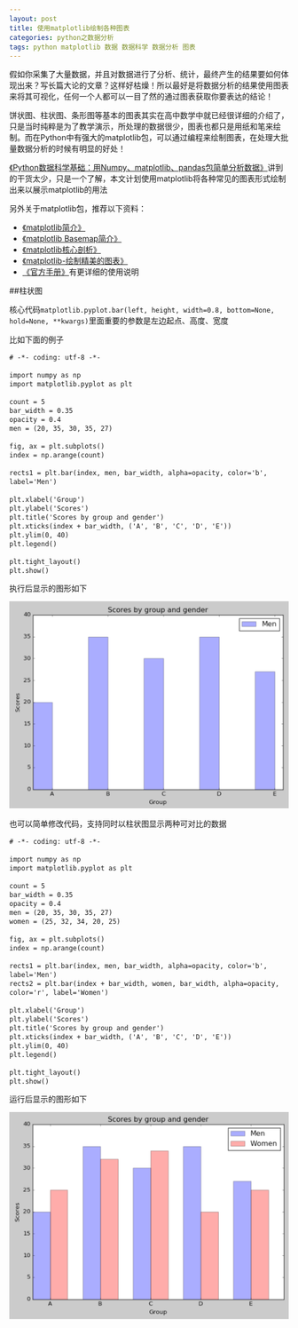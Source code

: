```yaml
---
layout: post
title: 使用matplotlib绘制各种图表
categories: python之数据分析
tags: python matplotlib 数据 数据科学 数据分析 图表
---
```


假如你采集了大量数据，并且对数据进行了分析、统计，最终产生的结果要如何体现出来？写长篇大论的文章？这样好枯燥！所以最好是将数据分析的结果使用图表来将其可视化，任何一个人都可以一目了然的通过图表获取你要表达的结论！

饼状图、柱状图、条形图等基本的图表其实在高中数学中就已经很详细的介绍了，只是当时纯粹是为了教学演示，所处理的数据很少，图表也都只是用纸和笔来绘制。而在Python中有强大的matplotlib包，可以通过编程来绘制图表，在处理大批量数据分析的时候有明显的好处！

[《Python数据科学基础：用Numpy、matplotlib、pandas包简单分析数据》](http://www.xumenger.com/python-data-science-02-20170109/)讲到的干货太少，只是一个了解，本文计划使用matplotlib将各种常见的图表形式绘制出来以展示matplotlib的用法

另外关于matplotlib包，推荐以下资料：

* [《matplotlib简介》](http://www.cnblogs.com/vamei/archive/2012/09/17/2689798.html)
* [《matplotlib Basemap简介》](http://www.cnblogs.com/vamei/archive/2012/09/16/2687954.html)
* [《matplotlib核心剖析》 ](http://www.cnblogs.com/vamei/archive/2013/01/30/2879700.html)
* [《matplotlib-绘制精美的图表》](http://old.sebug.net/paper/books/scipydoc/matplotlib_intro.html)
* [《官方手册》](http://matplotlib.org/contents.html)有更详细的使用说明

##柱状图

核心代码`matplotlib.pyplot.bar(left, height, width=0.8, bottom=None, hold=None, **kwargs)`里面重要的参数是左边起点、高度、宽度

比如下面的例子

```
# -*- coding: utf-8 -*-

import numpy as np
import matplotlib.pyplot as plt

count = 5
bar_width = 0.35
opacity = 0.4
men = (20, 35, 30, 35, 27)

fig, ax = plt.subplots()
index = np.arange(count)

rects1 = plt.bar(index, men, bar_width, alpha=opacity, color='b', label='Men')

plt.xlabel('Group')
plt.ylabel('Scores')
plt.title('Scores by group and gender')
plt.xticks(index + bar_width, ('A', 'B', 'C', 'D', 'E'))
plt.ylim(0, 40)
plt.legend()

plt.tight_layout()
plt.show()
```

执行后显示的图形如下

![image](../media/image/2017-02-24/01.png)

也可以简单修改代码，支持同时以柱状图显示两种可对比的数据

```
# -*- coding: utf-8 -*-

import numpy as np
import matplotlib.pyplot as plt

count = 5
bar_width = 0.35
opacity = 0.4
men = (20, 35, 30, 35, 27)
women = (25, 32, 34, 20, 25)

fig, ax = plt.subplots()
index = np.arange(count)

rects1 = plt.bar(index, men, bar_width, alpha=opacity, color='b', label='Men')
rects2 = plt.bar(index + bar_width, women, bar_width, alpha=opacity, color='r', label='Women')

plt.xlabel('Group')
plt.ylabel('Scores')
plt.title('Scores by group and gender')
plt.xticks(index + bar_width, ('A', 'B', 'C', 'D', 'E'))
plt.ylim(0, 40)
plt.legend()

plt.tight_layout()
plt.show()
```

运行后显示的图形如下

![image](../media/image/2017-02-24/02.png)

